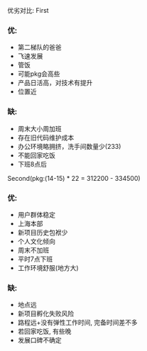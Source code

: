 优劣对比:
First
### 优:
- 第二梯队的爸爸
- 飞速发展
- 管饭
- 可能pkg会高些
- 产品日活高，对技术有提升
- 位置近
### 缺:
- 周末大小周加班
- 存在旧代码维护成本
- 办公环境略拥挤，洗手间数量少(233)
- 不能回家吃饭
- 下班8点后

Second(pkg:(14-15) * 22 = 312200 - 334500)
### 优:
- 用户群体稳定
- 上海本部
- 新项目历史包袱少
- 个人文化倾向
- 周末不加班
- 平时7点下班
- 工作环境舒服(地方大)
### 缺:
- 地点远
- 新项目孵化失败风险
- 路程远+没有弹性工作时间, 完备时间差不多
- 若回家吃饭, 有些晚
- 发展口碑不确定
